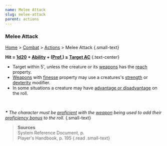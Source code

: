 ```yaml
---
name: Melee Attack
slug: melee-attack
parent: actions
---
```

### Melee Attack
[Home](dm-operations-center) > [Combat](combat) > [Actions](actions) > Melee Attack {.small-text}

**Hit = [1d20](/roll/1d20) + [Ability](ability-modifier) + ([Prof.](proficiency-bonus)) ≥ [Target AC](armor-class)** {.text-center}

- Target within 5', unless the creature or its [weapons](weapons) has the [reach](weapons-properties) property.
- [Weapons](weapons) with [finesse](weapons-properties) property may use a creatures's [strength](strength) or [dexterity](dexterity) modifier.
- In some situations a creature may have [advantage or disadvantage](advantage-and-disadvantage) on the roll.

<br/>

***\*** The character must be [proficient](proficiency-bonus) with the [weapon](weapons) being used to add their [proficiency bonus](proficiency-bonus) to the roll.* {.small-text}

> **Sources** <br/>
> System Reference Document, p. <br/>
> Player's Handbook, p. 195
{.read .small-text}